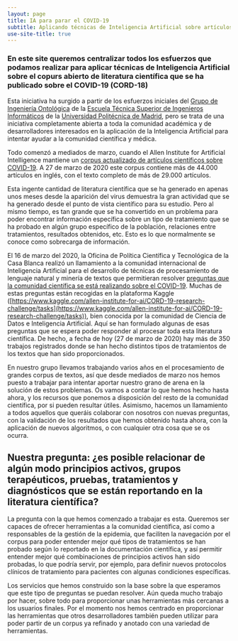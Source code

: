 ```yaml
---
layout: page
title: IA para parar el COVID-19
subtitle: Aplicando técnicas de Inteligencia Artificial sobre artículos científicos relacionados con el COVID-19
use-site-title: true
---
```


### En este site queremos centralizar todos los esfuerzos que podamos realizar para aplicar técnicas de Inteligencia Artificial sobre el copurs abierto de literatura científica que se ha publicado sobre el COVID-19 (CORD-18)

Esta iniciativa ha surgido a partir de los esfuerzos iniciales del [Grupo de Ingeniería Ontológica](http://www.oeg-upm.net) de la [Escuela Técnica Superior de Ingenieros Informáticos](http://www.fi.upm.es) de la [Universidad Politécnica de Madrid](http://www.upm.es/), pero se trata de una iniciativa completamente abierta a toda la comunidad académica y de desarrolladores interesados en la aplicación de la Inteligencia Artificial para intentar ayudar a la comunidad científica y médica.

Todo comenzó a mediados de marzo, cuando el Allen Institute for Artificial Intelligence mantiene un [corpus actualizado de artículos científicos sobre COVID-19](https://pages.semanticscholar.org/coronavirus-research). A 27 de marzo de 2020 este corpus contiene más de 44.000 artículos en inglés, con el texto completo de más de 29.000 artículos.

Esta ingente cantidad de literatura científica que se ha generado en apenas unos meses desde la aparición del virus demuestra la gran actividad que se ha generado desde el punto de vista científico para su estudio. Pero al mismo tiempo, es tan grande que se ha convertido en un problema para poder encontrar información específica sobre un tipo de tratamiento que se ha probado en algún grupo específico de la población, relaciones entre tratamientos, resultados obtenidos, etc. Esto es lo que normalmente se conoce como sobrecarga de información.

El 16 de marzo del 2020, la Oficina de Política Científica y Tecnológica de la Casa Blanca realizó un llamamiento a la comunidad internacional de Inteligencia Artificial para el desarrollo de técnicas de procesamiento de lenguaje natural y minería de textos que permitieran resolver [preguntas que la comunidad científica se está realizando sobre el COVID-19](https://www.whitehouse.gov/briefings-statements/call-action-tech-community-new-machine-readable-covid-19-dataset/). Muchas de estas preguntas están recogidas en la plataforma Kaggle ([https://www.kaggle.com/allen-institute-for-ai/CORD-19-research-challenge/tasks](https://www.kaggle.com/allen-institute-for-ai/CORD-19-research-challenge/tasks)), bien conocida por la comunidad de Ciencia de Datos e Inteligencia Artificial. Aquí se han formulado algunas de esas preguntas que se espera poder responder al procesar toda esta literatura científica. De hecho, a fecha de hoy (27 de marzo de 2020) hay más de 350 trabajos registrados donde se han hecho distintos tipos de tratamientos de los textos que han sido proporcionados.

En nuestro grupo llevamos trabajando varios años en el procesamiento de grandes corpus de textos, así que desde mediados de marzo nos hemos puesto a trabajar para intentar aportar nuestro grano de arena en la solución de estos problemas. Os vamos a contar lo que hemos hecho hasta ahora, y los recursos que ponemos a disposición del resto de la comunidad científica, por si pueden resultar útiles. Asimismo, hacemos un llamamiento a todos aquellos que queráis colaborar con nosotros con nuevas preguntas, con la validación de los resultados que hemos obtenido hasta ahora, con la aplicación de nuevos algoritmos, o con cualquier otra cosa que se os ocurra. 

## Nuestra pregunta: ¿es posible relacionar de algún modo principios activos, grupos terapéuticos, pruebas, tratamientos y diagnósticos que se están reportando en la literatura científica?

La pregunta con la que hemos comenzado a trabajar es esta. Queremos ser capaces de ofrecer herramientas a la comunidad científica, así como a responsables de la gestión de la epidemia, que faciliten la navegación por el corpus para poder entender mejor qué tipos de tratamientos se han probado según lo reportado en la documentación científica, y así permitir entender mejor qué combinaciones de principios activos han sido probadas, lo que podría servir, por ejemplo, para definir nuevos protocolos clínicos de tratamiento para pacientes con algunas condiciones específicas.

Los servicios que hemos construido son la base sobre la que esperamos que este tipo de preguntas se puedan resolver. Aún queda mucho trabajo por hacer, sobre todo para proporcionar unas herramientas más cercanas a los usuarios finales. Por el momento nos hemos centrado en proporcionar las herramientas que otros desarrolladores también pueden utilizar para poder partir de un corpus ya refinado y anotado con una variedad de herramientas.


<!--<div class="posts-list">
  {% for post in paginator.posts %}
  <article class="post-preview">
    <a href="{{ post.url | relative_url }}">
	  <h2 class="post-title">{{ post.title }}</h2>

	  {% if post.subtitle %}
	  <h3 class="post-subtitle">
	    {{ post.subtitle }}
	  </h3>
	  {% endif %}
    </a>

    <p class="post-meta">
      Posted on {{ post.date | date: site.date_format }}
    </p>

    <div class="post-entry-container">
      {% if post.image %}
      <div class="post-image">
        <a href="{{ post.url | relative_url }}">
          <img src="{{ post.image | relative_url }}">
        </a>
      </div>
      {% endif %}
      <div class="post-entry">
        {{ post.excerpt | strip_html | xml_escape | truncatewords: site.excerpt_length }}
        {% assign excerpt_word_count = post.excerpt | number_of_words %}
        {% if post.content != post.excerpt or excerpt_word_count > site.excerpt_length %}
          <a href="{{ post.url | relative_url }}" class="post-read-more">[Read&nbsp;More]</a>
        {% endif %}
      </div>
    </div>

    {% if post.tags.size > 0 %}
    <div class="blog-tags">
      Tags:
      {% if site.link-tags %}
      {% for tag in post.tags %}
      <a href="{{ '/tags' | relative_url }}#{{- tag -}}">{{- tag -}}</a>
      {% endfor %}
      {% else %}
        {{ post.tags | join: ", " }}
      {% endif %}
    </div>
    {% endif %}

   </article>
  {% endfor %}
</div>

{% if paginator.total_pages > 1 %}
<ul class="pager main-pager">
  {% if paginator.previous_page %}
  <li class="previous">
    <a href="{{ paginator.previous_page_path | relative_url }}">&larr; Newer Posts</a>
  </li>
  {% endif %}
  {% if paginator.next_page %}
  <li class="next">
    <a href="{{ paginator.next_page_path | relative_url }}">Older Posts &rarr;</a>
  </li>
  {% endif %}
</ul>
{% endif %}-->
